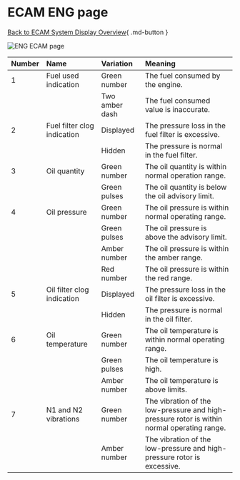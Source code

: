 # ECAM ENG page

[Back to ECAM System Display Overview](index.md){ .md-button }

![ENG ECAM page](../../../assets/a32nx-briefing/ecam/eng.png "ENG ECAM page")

| Number | Name                        | Variation      | Meaning                                                                                     |
|:-------|:----------------------------|:---------------|:--------------------------------------------------------------------------------------------|
| 1      | Fuel used indication        | Green number   | The fuel consumed by the engine.                                                            |
|        |                             | Two amber dash | The fuel consumed value is inaccurate.                                                      |
| 2      | Fuel filter clog indication | Displayed      | The pressure loss in the fuel filter is excessive.                                          |
|        |                             | Hidden         | The pressure is normal in the fuel filter.                                                  |
| 3      | Oil quantity                | Green number   | The oil quantity is within normal operation range.                                          |
|        |                             | Green pulses   | The oil quantity is below the oil advisory limit.                                           |
| 4      | Oil pressure                | Green number   | The oil pressure is within normal operating range.                                          |
|        |                             | Green pulses   | The oil pressure is above the advisory limit.                                               |
|        |                             | Amber number   | The oil pressure is within the amber range.                                                 |
|        |                             | Red number     | The oil pressure is within the red range.                                                   |
| 5      | Oil filter clog indication  | Displayed      | The pressure loss in the oil filter is excessive.                                           |
|        |                             | Hidden         | The pressure is normal in the oil filter.                                                   |
| 6      | Oil temperature             | Green number   | The oil temperature is within normal operating range.                                       |
|        |                             | Green pulses   | The oil temperature is high.                                                                |
|        |                             | Amber number   | The oil temperature is above limits.                                                        |
| 7      | N1 and N2 vibrations        | Green number   | The vibration of the low-pressure and high-pressure rotor is within normal operating range. |
|        |                             | Amber number   | The vibration of the low-pressure and high-pressure rotor is excessive.                     |

